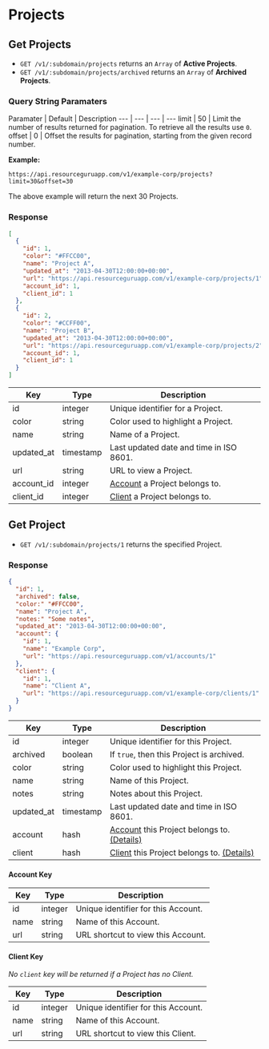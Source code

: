 # Projects

## Get Projects

* `GET /v1/:subdomain/projects` returns an `Array` of **Active Projects**.
* `GET /v1/:subdomain/projects/archived` returns an `Array` of **Archived Projects**.

### Query String Paramaters

Paramater | Default | Description
--- | --- | --- | ---
limit | 50 | Limit the number of results returned for pagination. To retrieve all the results use `0`.
offset | 0 | Offset the results for pagination, starting from the given record number.

**Example:**

```
https://api.resourceguruapp.com/v1/example-corp/projects?limit=30&offset=30
```

The above example will return the next 30 Projects.

### Response

```json
[
  {
    "id": 1,
    "color": "#FFCC00",
    "name": "Project A",
    "updated_at": "2013-04-30T12:00:00+00:00",
    "url": "https://api.resourceguruapp.com/v1/example-corp/projects/1",
    "account_id": 1,
    "client_id": 1
  },
  {
    "id": 2,
    "color": "#CCFF00",
    "name": "Project B",
    "updated_at": "2013-04-30T12:00:00+00:00",
    "url": "https://api.resourceguruapp.com/v1/example-corp/projects/2",
    "account_id": 1,
    "client_id": 1
  }
]
```

Key | Type | Description
--- | --- | ---
id | integer | Unique identifier for a Project.
color | string | Color used to highlight a Project.
name | string | Name of a Project.
updated_at | timestamp | Last updated date and time in ISO 8601.
url | string | URL to view a Project.
account_id | integer | [Account] a Project belongs to.
client_id | integer | [Client] a Project belongs to.

## Get Project

* `GET /v1/:subdomain/projects/1` returns the specified Project.

### Response

```json
{
  "id": 1,
  "archived": false,
  "color:" "#FFCC00",
  "name": "Project A",
  "notes:" "Some notes",
  "updated_at": "2013-04-30T12:00:00+00:00",
  "account": {
    "id": 1,
    "name": "Example Corp",
    "url": "https://api.resourceguruapp.com/v1/accounts/1"
  },
  "client": {
    "id": 1,
    "name": "Client A",
    "url": "https://api.resourceguruapp.com/v1/example-corp/clients/1"
  }
}
```

Key | Type | Description
--- | --- | ---
id | integer | Unique identifier for this Project.
archived | boolean | If `true`, then this Project is archived.
color | string | Color used to highlight this Project.
name | string | Name of this Project.
notes | string | Notes about this Project.
updated_at | timestamp | Last updated date and time in ISO 8601.
account | hash | [Account] this Project belongs to. [(Details)](#account-key)
client | hash | [Client] this Project belongs to. [(Details)](#client-key)

#### Account Key

Key | Type | Description
--- | --- | ---
id | integer | Unique identifier for this Account.
name | string | Name of this Account.
url | string | URL shortcut to view this Account.

#### Client Key

*No `client` key will be returned if a Project has no Client.*

Key | Type | Description
--- | --- | ---
id | integer | Unique identifier for this Account.
name | string | Name of this Account.
url | string | URL shortcut to view this Client.

[Account]: ../endpoints/accounts.md "Account Documentation"
[Client]: ../endpoints/clients.md "Client Documentation"

